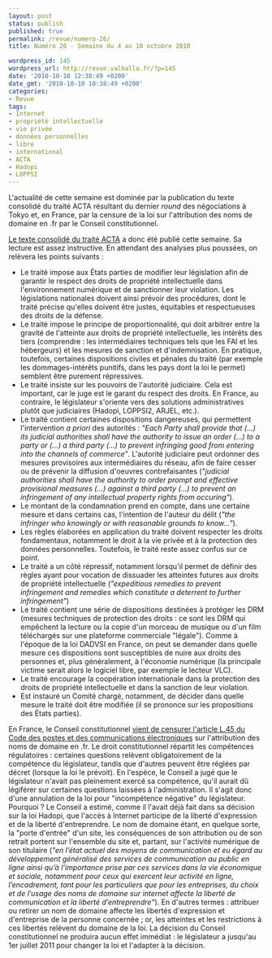 ```yaml
---
layout: post
status: publish
published: true
permalink: /revue/numero-26/
title: Numéro 26 - Semaine du 4 au 10 octobre 2010

wordpress_id: 145
wordpress_url: http://revue.valhalla.fr/?p=145
date: '2010-10-10 12:38:49 +0200'
date_gmt: '2010-10-10 10:38:49 +0200'
categories:
- Revue
tags:
- Internet
- propriété intellectuelle
- vie privée
- données personnelles
- libre
- international
- ACTA
- Hadopi
- LOPPSI
---
```

L'actualité de cette semaine est dominée par la publication du texte consolidé du traité ACTA résultant du dernier <i>round</i> des négociations à Tokyo et, en France, par la censure de la loi sur l'attribution des noms de domaine en .fr par le Conseil constitutionnel.

<p><a href='http://revue.valhalla.fr/wp-content/uploads/2010/10/actaoct2010.pdf'>Le texte consolidé du traité ACTA</a> a donc été publié cette semaine. Sa lecture est assez instructive. En attendant des analyses plus poussées, on relèvera les points suivants :</p>
<ul>
<li>Le traité impose aux États parties de modifier leur législation afin de garantir le respect des droits de propriété intellectuelle dans l'environnement numérique et de sanctionner leur violation. Les législations nationales doivent ainsi prévoir des procédures, dont le traité précise qu'elles doivent être justes, équitables et respectueuses des droits de la défense.</li>
<li>Le traité impose le principe de proportionnalité, qui doit arbitrer entre la gravité de l'atteinte aux droits de propriété intellectuelle, les intérêts des tiers (comprendre : les intermédiaires techniques tels que les FAI et les hébergeurs) et les mesures de sanction et d'indemnisation. En pratique, toutefois, certaines dispositions civiles et pénales du traité (par exemple les dommages-intérêts punitifs, dans les pays dont la loi le permet) semblent être purement répressives.</li>
<li>Le traité insiste sur les pouvoirs de l'autorité judiciaire. Cela est important, car le juge est le garant du respect des droits. En France, au contraire, le législateur s'oriente vers des solutions administratives plutôt que judiciaires (Hadopi, LOPPSI2, ARJEL, etc.).</li>
<li>Le traité contient certaines dispositions dangereuses, qui permettent l'intervention <i>a priori</i> des autorités : <i>"Each Party shall provide that (...) its judicial authorities shall have the authority to issue an order (...) to a party or (...) a third party (...) to prevent infringing good from entering into the channels of commerce"</i>. L'autorité judiciaire peut ordonner des mesures provisoires aux intermédiaires du réseau, afin de faire cesser ou de prévenir la diffusion d'oeuvres contrefaisantes (<i>"judicial authorities shall have the authority to order prompt and effective provisional measures (...) against a third party (...) to prevent an infringement of any intellectual property rights from occuring"</i>).</li>
<li>Le montant de la condamnation prend en compte, dans une certaine mesure et dans certains cas, l'intention de l'auteur du délit (<i>"the infringer who knowingly or with reasonable grounds to know..."</i>).</li>
<li>Les règles élaborées en application du traité doivent respecter les droits fondamentaux, notamment le droit à la vie privée et à la protection des données personnelles. Toutefois, le traité reste assez confus sur ce point.</li>
<li>Le traité a un côté répressif, notamment lorsqu'il permet de définir des règles ayant pour vocation de dissuader les atteintes futures aux droits de propriété intellectuelle (<i>"expeditious remedies to prevent infringement and remedies which constitute a deterrent to further infringement"</i>)</li>
<li>Le traité contient une série de dispositions destinées à protéger les DRM (mesures techniques de protection des droits : ce sont les DRM qui empêchent la lecture ou la copie d'un morceau de musique ou d'un film téléchargés sur une plateforme commerciale "légale"). Comme à l'époque de la loi DADVSI en France, on peut se demander dans quelle mesure ces dispositions sont susceptibles de nuire aux droits des personnes et, plus généralement, à l'économie numérique (la principale victime serait alors le logiciel libre, par exemple le lecteur VLC).</li>
<li>Le traité encourage la coopération internationale dans la protection des droits de propriété intellectuelle et dans la sanction de leur violation.</li>
<li>Est instauré un Comité chargé, notamment, de décider dans quelle mesure le traité doit être modifiée (il se prononce sur les propositions des États parties).</li>
</ul>
<p>En France, le Conseil constitutionnel <a href="http://www.numerama.com/magazine/16984-le-conseil-constitutionnel-annule-la-loi-sur-les-noms-de-domaine-en-fr.html">vient de censurer l'article L.45 du Code des postes et des communications électroniques</a> sur l'attribution des noms de domaine en .fr. Le droit constitutionnel répartit les compétences régulatoires : certaines questions relèvent obligatoirement de la compétence du législateur, tandis que d'autres peuvent être réglées par décret (lorsque la loi le prévoit). En l'espèce, le Conseil a jugé que le législateur n'avait pas pleinement exercé sa compétence, qu'il aurait dû légiférer sur certaines questions laissées à l'administration. Il s'agit donc d'une annulation de la loi pour "incompétence négative" du législateur. Pourquoi ? Le Conseil a estimé, comme il l'avait déjà fait dans sa décision sur la loi Hadopi, que l'accès à Internet participe de la liberté d'expression et de la liberté d'entreprendre. Le nom de domaine étant, en quelque sorte, la "porte d'entrée" d'un site, les conséquences de son attribution ou de son retrait portent sur l'ensemble du site et, partant, sur l'activité numérique de son titulaire (<i>"en l’état actuel des moyens de communication et eu égard au développement généralisé des services de communication au public en ligne ainsi qu’à l’importance prise par ces services dans la vie économique et sociale, notamment pour ceux qui exercent leur activité en ligne, l’encadrement, tant pour les particuliers que pour les entreprises, du choix et de l’usage des noms de domaine sur internet affecte la liberté de communication et la liberté d’entreprendre"</i>). En d'autres termes : attribuer ou retirer un nom de domaine affecte les libertés d'expression et d'entreprise de la personne concernée ; or, les atteintes et les restrictions à ces libertés relèvent du domaine de la loi. La décision du Conseil constitutionnel ne produira aucun effet immédiat : le législateur a jusqu'au 1er juillet 2011 pour changer la loi et l'adapter à la décision.</p>

